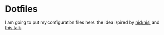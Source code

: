 # Dotfiles
I am going to put my configuration files here. the idea ispired by [nicknisi](https://github.com/nicknisi) and [this talk](https://www.youtube.com/watch?v=5r6yzFEXajQ).
